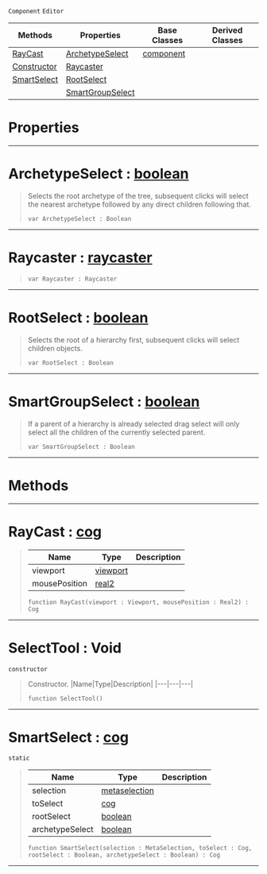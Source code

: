 `Component` `Editor`



|Methods|Properties|Base Classes|Derived Classes|
|---|---|---|---|
|[ RayCast](https://github.com/ZilchEngine/ZilchDocs/blob/master/code_reference/class_reference/selecttool.md#raycast-zilch-engine-docu)|[ ArchetypeSelect](https://github.com/ZilchEngine/ZilchDocs/blob/master/code_reference/class_reference/selecttool.md#archetypeselect-zilch-eng)|[component](https://github.com/ZilchEngine/ZilchDocs/blob/master/code_reference/class_reference/component.md)| |
|[ Constructor](https://github.com/ZilchEngine/ZilchDocs/blob/master/code_reference/class_reference/selecttool.md#selecttool-void)|[ Raycaster](https://github.com/ZilchEngine/ZilchDocs/blob/master/code_reference/class_reference/selecttool.md#raycaster-zilch-engine-do)| | |
|[ SmartSelect](https://github.com/ZilchEngine/ZilchDocs/blob/master/code_reference/class_reference/selecttool.md#smartselect-zilch-engine)|[ RootSelect](https://github.com/ZilchEngine/ZilchDocs/blob/master/code_reference/class_reference/selecttool.md#rootselect-zilch-engine-d)| | |
| |[ SmartGroupSelect](https://github.com/ZilchEngine/ZilchDocs/blob/master/code_reference/class_reference/selecttool.md#smartgroupselect-zilch-en)| | |


 #  Properties


---  
 #  ArchetypeSelect : [boolean](https://github.com/ZilchEngine/ZilchDocs/blob/master/code_reference/nada_base_types/boolean.md)

> Selects the root archetype of the tree, subsequent clicks will select the nearest archetype followed by any direct children following that.
> ``` lang=cpp, name=Nada
> var ArchetypeSelect : Boolean


---  
 #  Raycaster : [raycaster](https://github.com/ZilchEngine/ZilchDocs/blob/master/code_reference/class_reference/raycaster.md)

> 
> ``` lang=cpp, name=Nada
> var Raycaster : Raycaster


---  
 #  RootSelect : [boolean](https://github.com/ZilchEngine/ZilchDocs/blob/master/code_reference/nada_base_types/boolean.md)

> Selects the root of a hierarchy first, subsequent clicks will select children objects.
> ``` lang=cpp, name=Nada
> var RootSelect : Boolean


---  
 #  SmartGroupSelect : [boolean](https://github.com/ZilchEngine/ZilchDocs/blob/master/code_reference/nada_base_types/boolean.md)

> If a parent of a hierarchy is already selected drag select will only select all the children of the currently selected parent.
> ``` lang=cpp, name=Nada
> var SmartGroupSelect : Boolean


---  
 #  Methods


---  
 #  RayCast : [cog](https://github.com/ZilchEngine/ZilchDocs/blob/master/code_reference/class_reference/cog.md)

> 
> |Name|Type|Description|
> |---|---|---|
> |viewport|[viewport](https://github.com/ZilchEngine/ZilchDocs/blob/master/code_reference/class_reference/viewport.md)| |
> |mousePosition|[real2](https://github.com/ZilchEngine/ZilchDocs/blob/master/code_reference/nada_base_types/real2.md)| |
> ``` lang=cpp, name=Nada
> function RayCast(viewport : Viewport, mousePosition : Real2) : Cog
> ``` 


---  
 #  SelectTool : Void

 `constructor`

> Constructor.
> |Name|Type|Description|
> |---|---|---|
> ``` lang=cpp, name=Nada
> function SelectTool()
> ``` 


---  
 #  SmartSelect : [cog](https://github.com/ZilchEngine/ZilchDocs/blob/master/code_reference/class_reference/cog.md)

 `static`

> 
> |Name|Type|Description|
> |---|---|---|
> |selection|[metaselection](https://github.com/ZilchEngine/ZilchDocs/blob/master/code_reference/class_reference/metaselection.md)| |
> |toSelect|[cog](https://github.com/ZilchEngine/ZilchDocs/blob/master/code_reference/class_reference/cog.md)| |
> |rootSelect|[boolean](https://github.com/ZilchEngine/ZilchDocs/blob/master/code_reference/nada_base_types/boolean.md)| |
> |archetypeSelect|[boolean](https://github.com/ZilchEngine/ZilchDocs/blob/master/code_reference/nada_base_types/boolean.md)| |
> ``` lang=cpp, name=Nada
> function SmartSelect(selection : MetaSelection, toSelect : Cog, rootSelect : Boolean, archetypeSelect : Boolean) : Cog
> ``` 


---  
 

 
